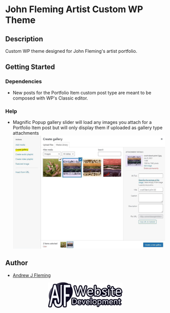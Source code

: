 # John Fleming Artist Custom WP Theme

## Description

Custom WP theme designed for John Fleming's artist portfolio.

## Getting Started

### Dependencies

- New posts for the Portfolio Item custom post type are meant to be composed with WP's Classic editor.

### Help

- Magnific Popup gallery slider will load any images you attach for a Portfolio Item post but will only display them if uploaded as gallery type attachments
  <img src="img/instructions.jpg" alt="gallery attachment instructions">

## Author

- [Andrew J Fleming](http://andrewjfleming.com/)

<div align="center" border="1px solid black">
  <a href="http://andrewjfleming.com/">
    <img src="img/ajf-logo-white.png" alt="AJF Logo" height="80">
  </a>
</div>
